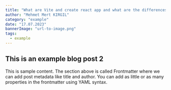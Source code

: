 ```yaml
---
title: "What are Vite and create react app and what are the differences?"
author: "Mehmet Mert KIRGIL"
category: "example"
date: "17.07.2023"
bannerImage: "url-to-image.png"
tags:
  - example
---
```


## This is an example blog post 2

This is sample content. The section above is called Frontmatter where we can add post metadata like title and author. You can add as little or as many properties in the frontmatter using YAML syntax.